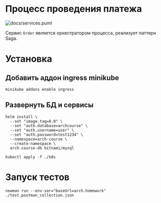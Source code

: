 # Процесс проведения платежа
![docs/services.puml](http://www.plantuml.com/plantuml/proxy?fmt=svg&src=https://raw.githubusercontent.com/klwxsrx/arch-course-labs/master/09-saga/docs/purchase_process.puml)

Сервис `Order` является оркестратором процесса, реализует паттерн Saga.

# Установка
## Добавить аддон ingress minikube
```shell
minikube addons enable ingress
```

## Развернуть БД и сервисы
```shell
helm install \
  --set "image.tag=8.0" \
  --set "auth.database=archcourse" \
  --set "auth.username=user" \
  --set "auth.password=test1234" \
  --namespace=arch-course \
  --create-namespace \
  arch-course-db bitnami/mysql

kubectl apply -f ./k8s
```

# Запуск тестов
```shell
newman run --env-var="baseUrl=arch.homework" ./test.postman_collection.json
```
